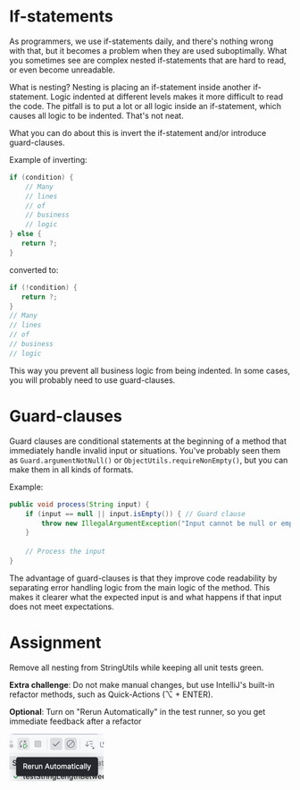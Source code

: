 # If-statements
As programmers, we use if-statements daily, and there's nothing wrong with that, but it becomes a problem when they are used suboptimally.
What you sometimes see are complex nested if-statements that are hard to read, or even become unreadable.

What is nesting? Nesting is placing an if-statement inside another if-statement. Logic indented at different levels makes it more difficult to read the code.
The pitfall is to put a lot or all logic inside an if-statement, which causes all logic to be indented. That's not neat.

What you can do about this is invert the if-statement and/or introduce guard-clauses.

Example of inverting:

```java
if (condition) {
    // Many
    // lines
    // of
    // business
    // logic
} else {
   return ?;
}
```

converted to:

```java
if (!condition) {
   return ?;
}
// Many
// lines
// of 
// business
// logic
```

This way you prevent all business logic from being indented. In some cases, you will probably need to use guard-clauses.

# Guard-clauses
Guard clauses are conditional statements at the beginning of a method that immediately handle invalid input or situations.
You've probably seen them as ```Guard.argumentNotNull()``` or ```ObjectUtils.requireNonEmpty()```, but you can make them in all kinds of formats.

Example:

```java
public void process(String input) {
    if (input == null || input.isEmpty()) { // Guard clause
        throw new IllegalArgumentException("Input cannot be null or empty");
    }
    
    // Process the input
}
```

The advantage of guard-clauses is that they improve code readability by separating error handling logic from the main logic of the method.
This makes it clearer what the expected input is and what happens if that input does not meet expectations.


# Assignment

Remove all nesting from StringUtils while keeping all unit tests green.

**Extra challenge**: Do not make manual changes, but use IntelliJ's built-in refactor methods, such as Quick-Actions (⌥ + ENTER).

**Optional**: Turn on "Rerun Automatically" in the test runner, so you get immediate feedback after a refactor

![img.png](img.png)

